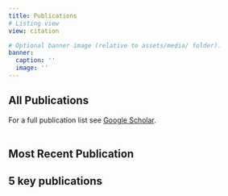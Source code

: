 ```yaml
---
title: Publications
# Listing view
view: citation

# Optional banner image (relative to assets/media/ folder).
banner:
  caption: ''
  image: ''
---
```


## **All Publications**

For a full publication list see [Google Scholar](https://scholar.google.de/citations?user=S56rRf8AAAAJ&hl=de).
<br> <br>

## **Most Recent Publication**


## **5 key publications**
